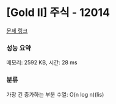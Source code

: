 # [Gold II] 주식 - 12014 

[문제 링크](https://www.acmicpc.net/problem/12014) 

### 성능 요약

메모리: 2592 KB, 시간: 28 ms

### 분류

가장 긴 증가하는 부분 수열: O(n log n)(lis)

